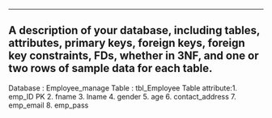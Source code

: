 ------------------------------------------------------------------------------------------
A description of your database, including tables, attributes, primary
keys, foreign keys, foreign key constraints, FDs, whether in 3NF, and one or two rows of
sample data for each table.
------------------------------------------------------------------------------------------
Database : Employee_manage
Table : tbl_Employee
Table attribute:1. emp_ID PK
                2. fname
                3. lname
                4. gender
                5. age
                6. contact_address
                7. emp_email
                8. emp_pass
